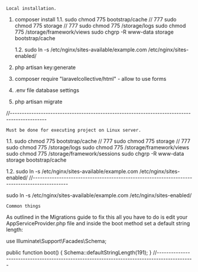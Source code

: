 ﻿	Local installation.

1. composer install
	1.1. 	sudo chmod 775 bootstrap/cache		// 777
		sudo chmod 775 storage				// 777
		sudo chmod 775 /storage/logs
		sudo chmod 775 /storage/framework/views
		sudo chgrp -R www-data storage bootstrap/cache
		
	1.2. 	sudo ln -s /etc/nginx/sites-available/example.com /etc/nginx/sites-enabled/

2. php artisan key:generate
3. composer require "laravelcollective/html"	- allow to use forms
4. .env file database settings
5. php artisan migrate

//---------------------------------------------------------------------------------------------

	Must be done for executing project on Linux server.
	
1.1. 	sudo chmod 775 bootstrap/cache		// 777
		sudo chmod 775 storage				// 777
		sudo chmod 775 /storage/logs
		sudo chmod 775 /storage/framework/views
		sudo chmod 775 /storage/framework/sessions
		sudo chgrp -R www-data storage bootstrap/cache

1.2. 	sudo ln -s /etc/nginx/sites-available/example.com /etc/nginx/sites-enabled/
//---------------------------------------------------------------------------------------------

sudo ln -s /etc/nginx/sites-available/example.com /etc/nginx/sites-enabled/

	Common things

As outlined in the Migrations guide to fix this all you have to do is edit your AppServiceProvider.php file and inside the boot method set a default string length:

use Illuminate\Support\Facades\Schema;

public function boot()
{
    Schema::defaultStringLength(191);
}
//---------------------------------------------------------------------------------------------